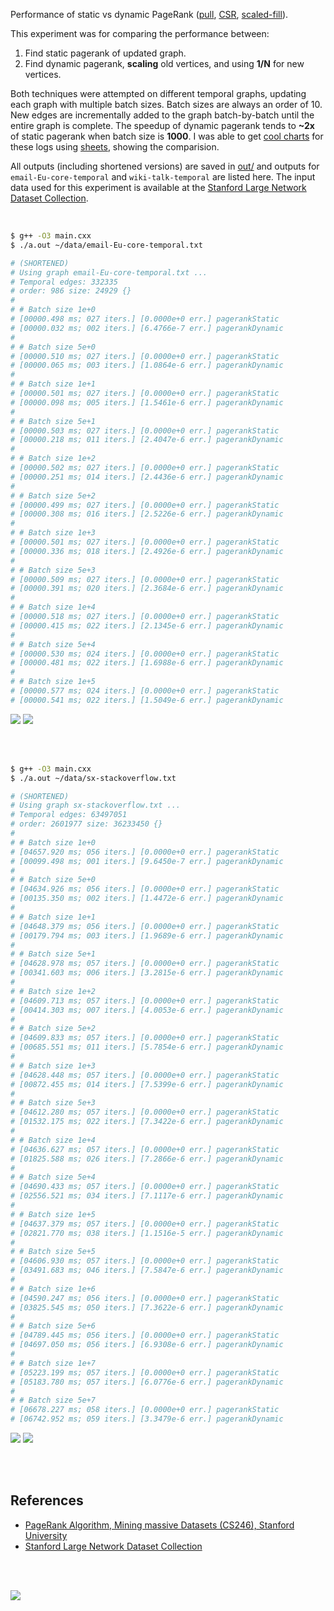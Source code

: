 Performance of static vs dynamic PageRank ([pull], [CSR], [scaled-fill]).

This experiment was for comparing the performance between:
1. Find static pagerank of updated graph.
2. Find dynamic pagerank, **scaling** old vertices, and using **1/N** for new vertices.

Both techniques were attempted on different temporal graphs, updating each
graph with multiple batch sizes. Batch sizes are always an order of 10. New
edges are incrementally added to the graph batch-by-batch until the entire
graph is complete. The speedup of dynamic pagerank tends to **~2x** of static
pagerank when batch size is **1000**. I was able to get [cool charts] for these
logs using [sheets], showing the comparision.

All outputs (including shortened versions) are saved in [out/](out/) and
outputs for `email-Eu-core-temporal` and `wiki-talk-temporal` are listed here.
The input data used for this experiment is available at the
[Stanford Large Network Dataset Collection].

<br>

```bash
$ g++ -O3 main.cxx
$ ./a.out ~/data/email-Eu-core-temporal.txt

# (SHORTENED)
# Using graph email-Eu-core-temporal.txt ...
# Temporal edges: 332335
# order: 986 size: 24929 {}
#
# # Batch size 1e+0
# [00000.498 ms; 027 iters.] [0.0000e+0 err.] pagerankStatic
# [00000.032 ms; 002 iters.] [6.4766e-7 err.] pagerankDynamic
#
# # Batch size 5e+0
# [00000.510 ms; 027 iters.] [0.0000e+0 err.] pagerankStatic
# [00000.065 ms; 003 iters.] [1.0864e-6 err.] pagerankDynamic
#
# # Batch size 1e+1
# [00000.501 ms; 027 iters.] [0.0000e+0 err.] pagerankStatic
# [00000.098 ms; 005 iters.] [1.5461e-6 err.] pagerankDynamic
#
# # Batch size 5e+1
# [00000.503 ms; 027 iters.] [0.0000e+0 err.] pagerankStatic
# [00000.218 ms; 011 iters.] [2.4047e-6 err.] pagerankDynamic
#
# # Batch size 1e+2
# [00000.502 ms; 027 iters.] [0.0000e+0 err.] pagerankStatic
# [00000.251 ms; 014 iters.] [2.4436e-6 err.] pagerankDynamic
#
# # Batch size 5e+2
# [00000.499 ms; 027 iters.] [0.0000e+0 err.] pagerankStatic
# [00000.308 ms; 016 iters.] [2.5226e-6 err.] pagerankDynamic
#
# # Batch size 1e+3
# [00000.501 ms; 027 iters.] [0.0000e+0 err.] pagerankStatic
# [00000.336 ms; 018 iters.] [2.4926e-6 err.] pagerankDynamic
#
# # Batch size 5e+3
# [00000.509 ms; 027 iters.] [0.0000e+0 err.] pagerankStatic
# [00000.391 ms; 020 iters.] [2.3684e-6 err.] pagerankDynamic
#
# # Batch size 1e+4
# [00000.518 ms; 027 iters.] [0.0000e+0 err.] pagerankStatic
# [00000.415 ms; 022 iters.] [2.1345e-6 err.] pagerankDynamic
#
# # Batch size 5e+4
# [00000.530 ms; 024 iters.] [0.0000e+0 err.] pagerankStatic
# [00000.481 ms; 022 iters.] [1.6988e-6 err.] pagerankDynamic
#
# # Batch size 1e+5
# [00000.577 ms; 024 iters.] [0.0000e+0 err.] pagerankStatic
# [00000.541 ms; 022 iters.] [1.5049e-6 err.] pagerankDynamic
```

[![](https://i.imgur.com/4tWWPOT.gif)][sheets]
[![](https://i.imgur.com/VAHYT9C.gif)][sheets]

<br>
<br>

```bash
$ g++ -O3 main.cxx
$ ./a.out ~/data/sx-stackoverflow.txt

# (SHORTENED)
# Using graph sx-stackoverflow.txt ...
# Temporal edges: 63497051
# order: 2601977 size: 36233450 {}
#
# # Batch size 1e+0
# [04657.920 ms; 056 iters.] [0.0000e+0 err.] pagerankStatic
# [00099.498 ms; 001 iters.] [9.6450e-7 err.] pagerankDynamic
#
# # Batch size 5e+0
# [04634.926 ms; 056 iters.] [0.0000e+0 err.] pagerankStatic
# [00135.350 ms; 002 iters.] [1.4472e-6 err.] pagerankDynamic
#
# # Batch size 1e+1
# [04648.379 ms; 056 iters.] [0.0000e+0 err.] pagerankStatic
# [00179.794 ms; 003 iters.] [1.9689e-6 err.] pagerankDynamic
#
# # Batch size 5e+1
# [04628.978 ms; 057 iters.] [0.0000e+0 err.] pagerankStatic
# [00341.603 ms; 006 iters.] [3.2815e-6 err.] pagerankDynamic
#
# # Batch size 1e+2
# [04609.713 ms; 057 iters.] [0.0000e+0 err.] pagerankStatic
# [00414.303 ms; 007 iters.] [4.0053e-6 err.] pagerankDynamic
#
# # Batch size 5e+2
# [04609.833 ms; 057 iters.] [0.0000e+0 err.] pagerankStatic
# [00685.551 ms; 011 iters.] [5.7854e-6 err.] pagerankDynamic
#
# # Batch size 1e+3
# [04628.448 ms; 057 iters.] [0.0000e+0 err.] pagerankStatic
# [00872.455 ms; 014 iters.] [7.5399e-6 err.] pagerankDynamic
#
# # Batch size 5e+3
# [04612.280 ms; 057 iters.] [0.0000e+0 err.] pagerankStatic
# [01532.175 ms; 022 iters.] [7.3422e-6 err.] pagerankDynamic
#
# # Batch size 1e+4
# [04636.627 ms; 057 iters.] [0.0000e+0 err.] pagerankStatic
# [01825.588 ms; 026 iters.] [7.2866e-6 err.] pagerankDynamic
#
# # Batch size 5e+4
# [04690.433 ms; 057 iters.] [0.0000e+0 err.] pagerankStatic
# [02556.521 ms; 034 iters.] [7.1117e-6 err.] pagerankDynamic
#
# # Batch size 1e+5
# [04637.379 ms; 057 iters.] [0.0000e+0 err.] pagerankStatic
# [02821.770 ms; 038 iters.] [1.1516e-5 err.] pagerankDynamic
#
# # Batch size 5e+5
# [04606.930 ms; 057 iters.] [0.0000e+0 err.] pagerankStatic
# [03491.683 ms; 046 iters.] [7.5847e-6 err.] pagerankDynamic
#
# # Batch size 1e+6
# [04590.247 ms; 056 iters.] [0.0000e+0 err.] pagerankStatic
# [03825.545 ms; 050 iters.] [7.3622e-6 err.] pagerankDynamic
#
# # Batch size 5e+6
# [04789.445 ms; 056 iters.] [0.0000e+0 err.] pagerankStatic
# [04697.050 ms; 056 iters.] [6.9308e-6 err.] pagerankDynamic
#
# # Batch size 1e+7
# [05223.199 ms; 057 iters.] [0.0000e+0 err.] pagerankStatic
# [05183.780 ms; 057 iters.] [6.0776e-6 err.] pagerankDynamic
#
# # Batch size 5e+7
# [06678.227 ms; 058 iters.] [0.0000e+0 err.] pagerankStatic
# [06742.952 ms; 059 iters.] [3.3479e-6 err.] pagerankDynamic
```

[![](https://i.imgur.com/3zo6nzy.gif)][sheets]
[![](https://i.imgur.com/v5y3qiY.gif)][sheets]

<br>
<br>


## References

- [PageRank Algorithm, Mining massive Datasets (CS246), Stanford University](http://snap.stanford.edu/class/cs246-videos-2019/lec9_190205-cs246-720.mp4)
- [Stanford Large Network Dataset Collection]

<br>
<br>

[![](https://i.imgur.com/0TfMELc.jpg)](https://www.youtube.com/watch?v=npl0o3X7NTA)

[pull]: https://github.com/puzzlef/pagerank-push-vs-pull
[CSR]: https://github.com/puzzlef/pagerank-class-vs-csr
[scaled-fill]: https://github.com/puzzlef/pagerank-dynamic-adjust-ranks
[cool charts]: https://photos.app.goo.gl/dcQWY7z1HEdPAqre8
[sheets]: https://docs.google.com/spreadsheets/d/1b6fuE9dRbAbQanCl2rDXc-K2xpIUSg7Mw_dzVnFbkD8/edit?usp=sharing
["graphs"]: https://github.com/puzzlef/graphs
[Stanford Large Network Dataset Collection]: http://snap.stanford.edu/data/index.html
